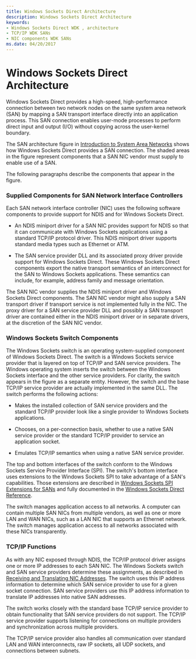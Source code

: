 ```yaml
---
title: Windows Sockets Direct Architecture
description: Windows Sockets Direct Architecture
keywords:
- Windows Sockets Direct WDK , architecture
- TCP/IP WDK SANs
- NIC components WDK SANs
ms.date: 04/20/2017
---
```


# Windows Sockets Direct Architecture





Windows Sockets Direct provides a high-speed, high-performance connection between two network nodes on the same system area network (SAN) by mapping a SAN transport interface directly into an application process. This SAN connection enables user-mode processes to perform direct input and output (I/O) without copying across the user-kernel boundary.

The SAN architecture figure in [Introduction to System Area Networks](introduction-to-system-area-networks.md) shows how Windows Sockets Direct provides a SAN connection. The shaded areas in the figure represent components that a SAN NIC vendor must supply to enable use of a SAN.

The following paragraphs describe the components that appear in the figure.

### Supplied Components for SAN Network Interface Controllers

Each SAN network interface controller (NIC) uses the following software components to provide support for NDIS and for Windows Sockets Direct.

-   An NDIS miniport driver for a SAN NIC provides support for NDIS so that it can communicate with Windows Sockets applications using a standard TCP/IP protocol driver. This NDIS miniport driver supports standard media types such as Ethernet or ATM.

-   The SAN service provider DLL and its associated proxy driver provide support for Windows Sockets Direct. These Windows Sockets Direct components export the native transport semantics of an interconnect for the SAN to Windows Sockets applications. These semantics can include, for example, address family and message orientation.

The SAN NIC vendor supplies the NDIS miniport driver and Windows Sockets Direct components. The SAN NIC vendor might also supply a SAN transport driver if transport service is not implemented fully in the NIC. The proxy driver for a SAN service provider DLL and possibly a SAN transport driver are contained either in the NDIS miniport driver or in separate drivers, at the discretion of the SAN NIC vendor.

### Windows Sockets Switch Components

The Windows Sockets switch is an operating system-supplied component of Windows Sockets Direct. The switch is a Windows Sockets service provider that is layered on top of TCP/IP and SAN service providers. The Windows operating system inserts the switch between the Windows Sockets interface and the other service providers. For clarity, the switch appears in the figure as a separate entity. However, the switch and the base TCP/IP service provider are actually implemented in the same DLL. The switch performs the following actions:

-   Makes the installed collection of SAN service providers and the standard TCP/IP provider look like a single provider to Windows Sockets applications.

-   Chooses, on a per-connection basis, whether to use a native SAN service provider or the standard TCP/IP provider to service an application socket.

-   Emulates TCP/IP semantics when using a native SAN service provider.

The top and bottom interfaces of the switch conform to the Windows Sockets Service Provider Interface (SPI). The switch's bottom interface uses extensions to the Windows Sockets SPI to take advantage of a SAN's capabilities. Those extensions are described in [Windows Sockets SPI Extensions for SANs](windows-sockets-spi-extensions-for-sans.md) and fully documented in the [Windows Sockets Direct Reference](/previous-versions/windows/hardware/network/ff565857(v=vs.85)).

The switch manages application access to all networks. A computer can contain multiple SAN NICs from multiple vendors, as well as one or more LAN and WAN NICs, such as a LAN NIC that supports an Ethernet network. The switch manages application access to all networks associated with these NICs transparently.

### TCP/IP Functions

As with any NIC exposed through NDIS, the TCP/IP protocol driver assigns one or more IP addresses to each SAN NIC. The Windows Sockets switch and SAN service providers determine these assignments, as described in [Receiving and Translating NIC Addresses](receiving-and-translating-nic-addresses.md). The switch uses this IP address information to determine which SAN service provider to use for a given socket connection. SAN service providers use this IP address information to translate IP addresses into native SAN addresses.

The switch works closely with the standard base TCP/IP service provider to obtain functionality that SAN service providers do not support. The TCP/IP service provider supports listening for connections on multiple providers and synchronization across multiple providers.

The TCP/IP service provider also handles all communication over standard LAN and WAN interconnects, raw IP sockets, all UDP sockets, and connections between subnets.

 

